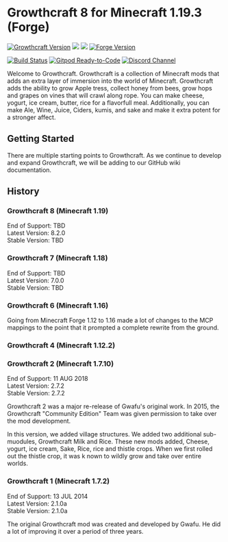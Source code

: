 # Growthcraft 8 for Minecraft 1.19.3 (Forge)

[![Growthcraft Version](https://img.shields.io/badge/Growthcraft-8.2.0-orange.svg)](https://github.com/GrowthcraftCE/Growthcraft-1.19)
[![](http://cf.way2muchnoise.eu/versions/growthcraft-community-edition_latest.svg)](https://minecraft.curseforge.com/projects/growthcraft-community-edition/)
[![](http://cf.way2muchnoise.eu/short_growthcraft-community-edition.svg)](https://minecraft.curseforge.com/projects/growthcraft-community-edition/)
[![Forge Version](https://img.shields.io/badge/Minecraft%20Forge-43.1.7-yellow.svg)](http://files.minecraftforge.net/maven/net/minecraftforge/forge/index_1.19.3.html)

[![Build Status](https://img.shields.io/endpoint.svg?url=https%3A%2F%2Factions-badge.atrox.dev%2FGrowthcraftCE%2FGrowthcraft-1.19%2Fbadge%3Fref%3Ddevelopment&style=flat)](https://actions-badge.atrox.dev/GrowthcraftCE/Growthcraft-1.19/goto?ref=development)
[![Gitpod Ready-to-Code](https://img.shields.io/badge/Gitpod-Ready--to--Code-blue?logo=gitpod)](https://gitpod.io/#https://github.com/GrowthcraftCE/Growthcraft-1.19)
[![Discord Channel](https://img.shields.io/discord/333690296334548994.svg?color=green)](https://discord.gg/Quh76Jn)

Welcome to Growthcraft. Growthcraft is a collection of Minecraft mods that adds an extra layer of immersion into the
world of Minecraft. Growthcraft adds the ability to grow Apple tress, collect honey from bees, grow hops and grapes on vines that will crawl along rope. You can make cheese, yogurt, ice cream, butter, rice for a flavorfull meal.  Additionally, you can make Ale, Wine, Juice, Ciders, kumis, and sake and make it extra potent for a stronger affect.

## Getting Started

There are multiple starting points to Growthcraft. As we continue to develop and expand Growthcraft, we will be adding to our GitHub wiki documentation.

## History

### Growthcraft 8 (Minecraft 1.19)

End of Support: TBD  
Latest Version: 8.2.0  
Stable Version: TBD

### Growthcraft 7 (Minecraft 1.18)

End of Support: TBD  
Latest Version: 7.0.0  
Stable Version: TBD

### Growthcraft 6 (Minecraft 1.16)

Going from Minecraft Forge 1.12 to 1.16 made a lot of changes to the MCP mappings to the point that it prompted a
complete rewrite from the ground.

### Growthcraft 4 (Minecraft 1.12.2)



### Growthcraft 2 (Minecraft 1.7.10)

End of Support: 11 AUG 2018  
Latest Version: 2.7.2  
Stable Version: 2.7.2

Growthcraft 2 was a major re-release of Gwafu's original work. In 2015, the Growthcraft
"Community Edition" Team was given permission to take over the mod development.

In this version, we added village structures. We added two additional sub-muodules, Growthcraft Milk and Rice. These new
mods added, Cheese, yogurt, ice cream, Sake, Rice, rice and thistle crops. When we first rolled out the thistle crop, it
was k nown to wildly grow and take over entire worlds.

### Growthcraft 1 (Minecraft 1.7.2)

End of Support: 13 JUL 2014  
Latest Version: 2.1.0a  
Stable Version: 2.1.0a

The original Growthcraft mod was created and developed by Gwafu. He did a lot of improving it over a period of three
years. 
